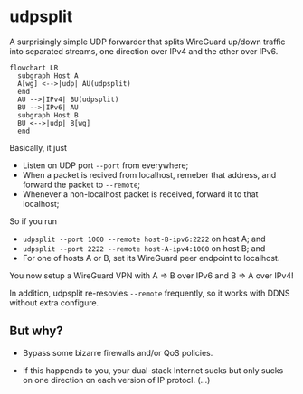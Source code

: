 # udpsplit

A surprisingly simple UDP forwarder that splits WireGuard up/down traffic into
separated streams, one direction over IPv4 and the other over IPv6.

```mermaid
flowchart LR
  subgraph Host A
  A[wg] <-->|udp| AU(udpsplit)
  end
  AU -->|IPv4| BU(udpsplit)
  BU -->|IPv6| AU
  subgraph Host B
  BU <-->|udp| B[wg]
  end
```

Basically, it just
- Listen on UDP port `--port` from everywhere;
- When a packet is recived from localhost, remeber that address, and forward
  the packet to `--remote`;
- Whenever a non-localhost packet is received, forward it to that localhost;

So if you run
- `udpsplit --port 1000 --remote host-B-ipv6:2222` on host A; and
- `udpsplit --port 2222 --remote host-A-ipv4:1000` on host B; and
- For one of hosts A or B, set its WireGuard peer endpoint to localhost.

You now setup a WireGuard VPN with A => B over IPv6 and B => A over IPv4!

In addition, udpsplit re-resovles `--remote` frequently, so it works with
DDNS without extra configure.

## But why?

- Bypass some bizarre firewalls and/or QoS policies.

- If this happends to you, your dual-stack Internet sucks but only sucks
  on one direction on each version of IP protocl. (...)
